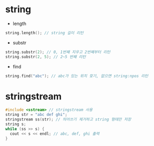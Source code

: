 # string
- length
```cpp
string.length(); // string 길이 리턴
```
- substr
```cpp
string.substr(2); // 0, 1번째 지우고 2번째부터 리턴
string.substr(2, 5); // 2~5 번째 리턴
```
- find
```cpp
string.find("abc"); // abc가 있는 위치 찾기, 없으면 string:npos 리턴
```

# stringstream
```cpp
#include <sstream> // stringstream 사용
string str = "abc def ghi";
stringstream ss(str); // 띄어쓰기 제거하고 string 형태만 저장
string s;
while (ss >> s) {
  cout << s << endl; // abc, def, ghi 출력
}
```
